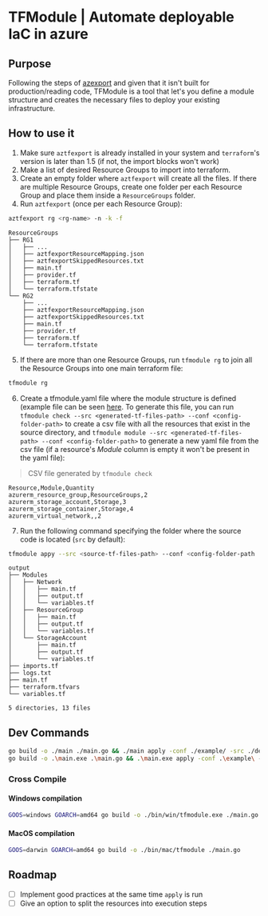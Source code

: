 # TFModule | Automate deployable IaC in azure

## Purpose

Following the steps of [azexport](https://github.com/Azure/aztfexport) and given that it isn't built for production/reading code,
TFModule is a tool that let's you define a module structure and creates the necessary files to deploy your existing infrastructure.

## How to use it

1. Make sure `aztfexport` is already installed in your system and `terraform`'s version is later than 1.5
(if not, the import blocks won't work)
2. Make a list of desired Resource Groups to import into terraform.
3. Create an empty folder where `aztfexport` will create all the files. If there are multiple Resource
Groups, create one folder per each Resource Group and place them inside a `ResourceGroups` folder.
4. Run `aztfexport` (once per each Resource Group):

```sh
aztfexport rg <rg-name> -n -k -f
```

```plaintext
ResourceGroups
├── RG1
│   ├── ...
│   ├── aztfexportResourceMapping.json
│   ├── aztfexportSkippedResources.txt
│   ├── main.tf
│   ├── provider.tf
│   ├── terraform.tf
│   └── terraform.tfstate
└── RG2
    ├── ...
    ├── aztfexportResourceMapping.json
    ├── aztfexportSkippedResources.txt
    ├── main.tf
    ├── provider.tf
    ├── terraform.tf
    └── terraform.tfstate
```

5. If there are more than one Resource Groups, run `tfmodule rg` to join all the Resource Groups into one main terraform file:

```ps1
tfmodule rg
```

6. Create a tfmodule.yaml file where the module structure is defined (example file
can be seen [here](./example/tfmodule.yaml). To generate this file, you can run `tfmodule check --src
<generated-tf-files-path> --conf <config-folder-path>` to create a csv file with all the resources that
exist in the source directory, and `tfmodule module --src <generated-tf-files-path> --conf
<config-folder-path>` to generate a new yaml file from the csv file (if a resource's *Module* column is
empty it won't be present in the yaml file):

> CSV file generated by `tfmodule check`
```csv
Resource,Module,Quantity
azurerm_resource_group,ResourceGroups,2
azurerm_storage_account,Storage,3
azurerm_storage_container,Storage,4
azurerm_virtual_network,,2
```

7. Run the following command specifying the folder where the source code is located (`src` by default):

```sh
tfmodule appy --src <source-tf-files-path> --conf <config-folder-path
```

```plaintext
output
├── Modules
│   ├── Network
│   │   ├── main.tf
│   │   ├── output.tf
│   │   └── variables.tf
│   ├── ResourceGroup
│   │   ├── main.tf
│   │   ├── output.tf
│   │   └── variables.tf
│   └── StorageAccount
│       ├── main.tf
│       ├── output.tf
│       └── variables.tf
├── imports.tf
├── logs.txt
├── main.tf
├── terraform.tfvars
└── variables.tf

5 directories, 13 files
```

## Dev Commands

```sh
go build -o ./main ./main.go && ./main apply -conf ./example/ -src ./de-pr-08-30/
go build -o .\main.exe .\main.go && .\main.exe apply -conf .\example\ -src .\defender-prueba\
```

### Cross Compile

#### Windows compilation

```sh
GOOS=windows GOARCH=amd64 go build -o ./bin/win/tfmodule.exe ./main.go
```

#### MacOS compilation

```sh
GOOS=darwin GOARCH=amd64 go build -o ./bin/mac/tfmodule ./main.go
```

## Roadmap

- [ ] Implement good practices at the same time `apply` is run
- [ ] Give an option to split the resources into execution steps
